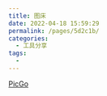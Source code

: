 ```yaml
---
title: 图床
date: 2022-04-18 15:59:29
permalink: /pages/5d2c1b/
categories:
  - 工具分享
tags:
  - 
---
```



[PicGo](https://github.com/Molunerfinn/PicGo)